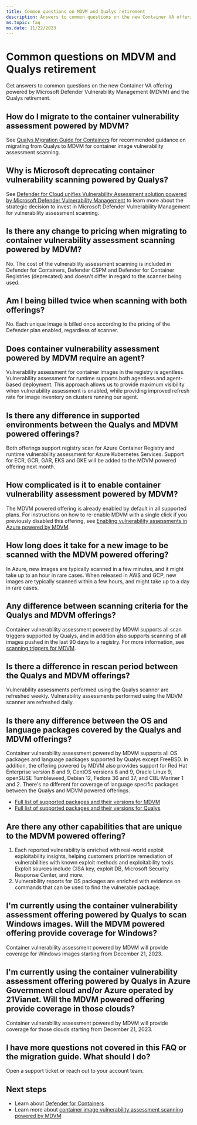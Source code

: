 ```yaml
---
title: Common questions on MDVM and Qualys retirement
description: Answers to common questions on the new Container VA offering powered by Microsoft Defender Vulnerability Management (MDVM) and the Qualys retirement
ms.topic: faq
ms.date: 11/22/2023
---
```


# Common questions on MDVM and Qualys retirement

Get answers to common questions on the new Container VA offering powered by Microsoft Defender Vulnerability Management (MDVM) and the Qualys retirement.

## How do I migrate to the container vulnerability assessment powered by MDVM?

See [Qualys Migration Guide for Containers](migration-from-qualys-to-microsoft-defender-vulnerability-management.md) for recommended guidance on migrating from Qualys to MDVM for container image vulnerability assessment scanning.

## Why is Microsoft deprecating container vulnerability scanning powered by Qualys?

See [Defender for Cloud unifies Vulnerability Assessment solution powered by Microsoft Defender Vulnerability Management](https://techcommunity.microsoft.com/t5/microsoft-defender-for-cloud/defender-for-cloud-unified-vulnerability-assessment-powered-by/ba-p/3990112) to learn more about the strategic decision to invest in Microsoft Defender Vulnerability Management for vulnerability assessment scanning.

## Is there any change to pricing when migrating to container vulnerability assessment scanning powered by MDVM?

No. The cost of the vulnerability assessment scanning is included in Defender for Containers, Defender CSPM and Defender for Container Registries (deprecated) and doesn't differ in regard to the scanner being used.

## Am I being billed twice when scanning with both offerings?

No. Each unique image is billed once according to the pricing of the Defender plan enabled, regardless of scanner.

## Does container vulnerability assessment powered by MDVM require an agent?

Vulnerability assessment for container images in the registry is agentless.
Vulnerability assessment for runtime supports both agentless and agent-based deployment. This approach allows us to provide maximum visibility when vulnerability assessment is enabled, while providing improved refresh rate for image inventory on clusters running our agent.

## Is there any difference in supported environments between the Qualys and MDVM powered offerings?

Both offerings support registry scan for Azure Container Registry and runtime vulnerability assessment for Azure Kubernetes Services.
Support for ECR, GCR, GAR, EKS and GKE will be added to the  MDVM powered offering next month.

## How complicated is it to enable container vulnerability assessment powered by MDVM?

The MDVM powered offering is already enabled by default in all supported plans. For instructions on how to re-enable MDVM with a single click if you previously disabled this offering, see [Enabling vulnerability assessments in Azure powered by MDVM](enable-vulnerability-assessment.md).

## How long does it take for a new image to be scanned with the MDVM powered offering?

In Azure, new images are typically scanned in a few minutes, and it might take up to an hour in rare cases.
When released in AWS and GCP, new images are typically scanned within a few hours, and might take up to a day in rare cases.

## Any difference between scanning criteria for the Qualys and MDVM offerings?

Container vulnerability assessment powered by MDVM supports all scan triggers supported by Qualys, and in addition also supports scanning of all images pushed in the last 90 days to a registry. For more information, see [scanning triggers for MDVM](agentless-container-registry-vulnerability-assessment.md#scan-triggers).

## Is there a difference in rescan period between the Qualys and MDVM offerings?

Vulnerability assessments performed using the Qualys scanner are refreshed weekly.
Vulnerability assessments performed using the MDVM scanner are refreshed daily.

## Is there any difference between the OS and language packages covered by the Qualys and MDVM offerings?

Container vulnerability assessment powered by MDVM supports all OS packages and language packages supported by Qualys except FreeBSD. In addition, the offering powered by MDVM also provides support for Red Hat Enterprise version 8 and 9, CentOS versions 8 and 9, Oracle Linux 9, openSUSE Tumbleweed, Debian 12, Fedora 36 and 37, and CBL-Mariner 1 and 2.
There's no different for coverage of language specific packages between the Qualys and MDVM powered offerings.

- [Full list of supported packages and their versions for MDVM](support-matrix-defender-for-containers.md#registries-and-images-for-azure---powered-by-mdvm)
- [Full list of supported packages and their versions for Qualys](support-matrix-defender-for-containers.md#registries-and-images-support-for-azure---powered-by-qualys)

## Are there any other capabilities that are unique to the MDVM powered offering?

1. Each reported vulnerability is enriched with real-world exploit exploitability insights, helping customers prioritize remediation of vulnerabilities with known exploit methods and exploitability tools. Exploit sources include CISA key, exploit DB, Microsoft Security Response Center, and more.
2. Vulnerability reports for OS packages are enriched with evidence on commands that can be used to find the vulnerable package.

## I'm currently using the container vulnerability assessment offering powered by Qualys to scan Windows images. Will the MDVM powered offering provide coverage for Windows?

Container vulnerability assessment powered by MDVM will provide coverage for Windows images starting from December 21, 2023.

## I'm currently using the container vulnerability assessment offering powered by Qualys in Azure Government cloud and/or Azure operated by 21Vianet. Will the MDVM powered offering provide coverage in those clouds?

Container vulnerability assessment powered by MDVM will provide coverage for those clouds starting from December 21, 2023.

## I have more questions not covered in this FAQ or the migration guide. What should I do?

Open a support ticket or reach out to your account team.

## Next steps
  
- Learn about [Defender for Containers](defender-for-containers-introduction.md)
- Learn more about [container image vulnerability assessment scanning powered by MDVM](agentless-container-registry-vulnerability-assessment.md)
